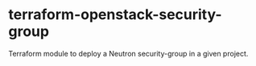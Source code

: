 # terraform-openstack-security-group

Terraform module to deploy a Neutron security-group in a given project.